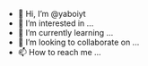 - 👋 Hi, I’m @yaboiyt
- 👀 I’m interested in ...
- 🌱 I’m currently learning ...
- 💞️ I’m looking to collaborate on ...
- 📫 How to reach me ...

<!---
yaboiyt/yaboiyt is a ✨ special ✨ repository because its `README.md` (this file) appears on your GitHub profile.
You can click the Preview link to take a look at your changes.
--->
